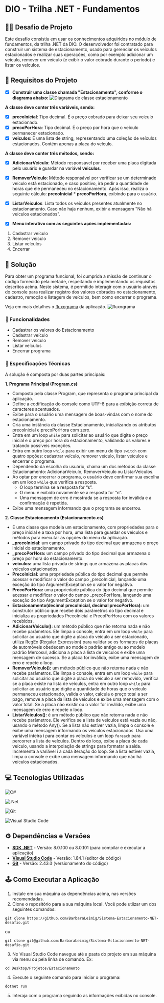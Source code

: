 # DIO - Trilha .NET - Fundamentos

## 🐱‍👤 Desafio de Projeto 
Este desafio consistiu em usar os conhecimentos adquiridos no módulo de fundamentos, da trilha .NET da DIO. O desenvolvedor foi contratado para construir um sistema de estacionamento, usado para gerenciar os veículos estacionados e realizar suas operações, como por exemplo adicionar um veículo, remover um veículo (e exibir o valor cobrado durante o período) e listar os veículos.

## 🚗 Requisitos do Projeto
- [x]  **Construir uma classe chamada "Estacionamento", conforme o diagrama abaixo:**
![Diagrama de classe estacionamento](diagrama_classe_estacionamento.png)

**A classe deve conter três variáveis, sendo:**

- [x]  **precoInicial**: Tipo decimal. É o preço cobrado para deixar seu veículo estacionado.
- [x]  **precoPorHora**: Tipo decimal. É o preço por hora que o veículo permanecer estacionado.
- [x]  **veiculos**: É uma lista de string, representando uma coleção de veículos estacionados. Contém apenas a placa do veículo.

**A classe deve conter três métodos, sendo:**

- [x]  **AdicionarVeiculo**: Método responsável por receber uma placa digitada pelo usuário e guardar na variável **veiculos**.
- [x]  **RemoverVeiculo**: Método responsável por verificar se um determinado veículo está estacionado, e caso positivo, irá pedir a quantidade de horas que ele permaneceu no estacionamento. Após isso, realiza o seguinte cálculo: **precoInicial** * **precoPorHora**, exibindo para o usuário.
- [x]  **ListarVeiculos**: Lista todos os veículos presentes atualmente no estacionamento. Caso não haja nenhum, exibir a mensagem "Não há veículos estacionados".

- [x]  **Menu interativo com as seguintes ações implementadas:**
1. Cadastrar veículo
2. Remover veículo
3. Listar veículos
4. Encerrar

## 🎯 Solução
Para obter um programa funcional, foi cumprida a missão de continuar o código fornecido pela metade, respeitando e implementando os requisitos descritos acima. Neste sistema, é permitido interagir com o usuário através do console para realizar registro dos valores cobrados no estacionamento, cadastro, remoção e listagem de veículos, bem como encerrar o programa.

Veja em mais detalhes o [fluxograma](https://modeler.cloud.camunda.io/share/f8ed33a4-34a9-4632-89cc-de8002915beb) da aplicação.
![fluxograma](fluxogramaEstacionamento.png)

### 📄 Funcionalidades
- Cadastrar os valores do Estacionamento
- Cadastrar veículo
- Remover veículo
- Listar veículos
- Encerrar programa

### 📖 Especificações Técnicas

A solução é composta por duas partes principais: 

**1. Programa Principal (Program.cs)**
- Composto pela classe Program, que representa o programa principal da aplicação.
- Define a codificação do console como UTF-8 para a exibição correta de caracteres acentuados.
- Exibe para o usuário uma mensagem de boas-vindas com o nome do estacionamento.
- Cria uma instância da classe Estacionamento, inicializando os atributos precoInicial e precoPorHora com zero.
- Entra em um loop `while` para solicitar ao usuário que digite o preço inicial e o preço por hora do estacionamento, validando os valores e tratando possíveis exceções.
- Entra em outro loop `while` para exibir um menu do tipo `switch` com quatro opções: cadastrar veículo, remover veículo, listar veículos e encerrar o programa.
- Dependendo da escolha do usuário, chama um dos métodos da classe Estacionamento: AdicionarVeiculo, RemoverVeiculo ou ListarVeiculos.
- Ao optar por encerrar o programa, o usuário deve confirmar sua escolha em um loop `while` que verifica a resposta.
    - O loop termina se a resposta for “s”.
    - O menu é exibido novamente se a resposta for “n”.
    - Uma mensagem de erro é mostrada se a resposta for inválida e a confirmação é repetida.
- Exibe uma mensagem informando que o programa se encerrou.

**2. Classe Estacionamento (Estacionamento.cs)**
- É uma classe que modela um estacionamento, com propriedades para o preço inicial e a taxa por hora, uma lista para guardar os veículos e métodos para executar as opções do menu da aplicação.
- **_precoInicial:** um campo privado do tipo decimal que armazena o preço inicial do estacionamento.
- **_precoPorHora:** um campo privado do tipo decimal que armazena o preço por hora do estacionamento.
- **veiculos:** uma lista privada de strings que armazena as placas dos veículos estacionados.
- **PrecoInicial:** uma propriedade pública do tipo decimal que permite acessar e modificar o valor do campo _precoInicial, lançando uma exceção do tipo ArgumentException se o valor for negativo.
- **PrecoPorHora:** uma propriedade pública do tipo decimal que permite acessar e modificar o valor do campo _precoPorHora, lançando uma exceção do tipo ArgumentException se o valor for negativo.
- **Estacionamento(decimal precoInicial, decimal precoPorHora):** um construtor público que recebe dois parâmetros do tipo decimal e inicializa as propriedades PrecoInicial e PrecoPorHora com os valores recebidos.
- **AdicionarVeiculo():** um método público que não retorna nada e não recebe parâmetros. Ele limpa o console, entra em um loop `while` para solicitar ao usuário que digite a placa do veículo a ser estacionado, utiliza RegEx (Regular Expression) para validar se os formatos de placas de automóveis obedecem ao modelo padrão antigo ou ao modelo padrão Mercosul, adiciona a placa à lista de veículos e exibe uma mensagem de sucesso. Se a placa for inválida, exibe uma mensagem de erro e repete o loop.
- **RemoverVeiculo():** um método público que não retorna nada e não recebe parâmetros. Ele limpa o console, entra em um loop `while` para solicitar ao usuário que digite a placa do veículo a ser removido, verifica se a placa existe na lista de veículos, entra em outro loop `while` para solicitar ao usuário que digite a quantidade de horas que o veículo permaneceu estacionado, valida o valor, calcula o preço total a ser pago, remove a placa da lista de veículos e exibe uma mensagem com o valor total. Se a placa não existir ou o valor for inválido, exibe uma mensagem de erro e repete o loop.
- **ListarVeiculos():** é um método público que não retorna nada e não recebe parâmetros. Ele verifica se a lista de veículos está vazia ou não, usando o método Any(). Se a lista não estiver vazia, limpa o console e exibe uma mensagem informando os veículos estacionados. Usa uma variável inteira i para contar os veículos e um loop `foreach` para percorrer a lista de veículos. Dentro do loop, exibe a placa de cada veículo, usando a interpolação de strings para formatar a saída. Incrementa a variável i a cada iteração do loop. Se a lista estiver vazia, limpa o console e exibe uma mensagem informando que não há veículos estacionados.

## 💻 Tecnologias Utilizadas
![C#](https://img.shields.io/badge/c%23-%23239120.svg?style=for-the-badge&logo=csharp&logoColor=white)

![.Net](https://img.shields.io/badge/.NET-5C2D91?style=for-the-badge&logo=.net&logoColor=white)

![Git](https://img.shields.io/badge/git-%23F05033.svg?style=for-the-badge&logo=git&logoColor=white)

![Visual Studio Code](https://img.shields.io/badge/Visual%20Studio%20Code-0078d7.svg?style=for-the-badge&logo=visual-studio-code&logoColor=white)

## ⚙ Dependências e Versões 
- **[SDK .NET](https://dotnet.microsoft.com/pt-br/download)** - Versão: 8.0.100 ou 8.0.101 (para compilar e executar a aplicação)
- **[Visual Studio Code](https://code.visualstudio.com/download)** - Versão: 1.84.1 (editor de código)
- **[Git](https://git-scm.com/downloads)** - Versão: 2.43.0 (versionamento do código)

## 🕹 Como Executar a Aplicação
1. Instale em sua máquina as dependências acima, nas versões recomendadas.
2. Clone o repositório para a sua máquina local. Você pode utiizar um dos seguintes comandos:
```
git clone https://github.com/BarbaraLeimig/Sistema-Estacionamento-NET-desafio.git
```
ou
```
git clone git@github.com:BarbaraLeimig/Sistema-Estacionamento-NET-desafio.git
```
3. No Visual Studio Code navegue até a pasta do projeto em sua máquina via menu ou pela linha de comando. Ex:
```
cd Desktop/Projetos/Estacionamento
```
4. Execute o seguinte comando para iniciar o programa:
```
dotnet run
```
5. Interaja com o programa seguindo as informações exibidas no console.
